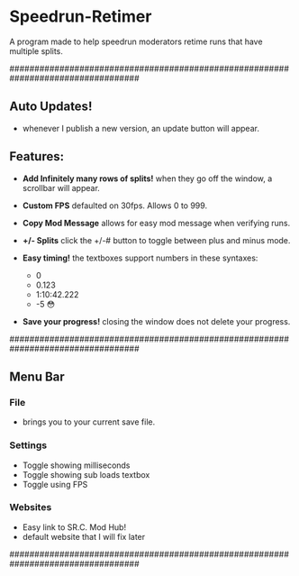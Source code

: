 # Speedrun-Retimer
A program made to help speedrun moderators retime runs that have multiple splits.

##################################################################################

## Auto Updates!
 - whenever I publish a new version, an update button will appear.

## Features:
 - **Add Infinitely many rows of splits!**
    when they go off the window, a scrollbar will appear.
    
 - **Custom FPS**
    defaulted on 30fps. Allows 0 to 999.
    
 - **Copy Mod Message**
    allows for easy mod message when verifying runs.
    
 - **+/- Splits**
    click the +/-# button to toggle between plus and minus mode.

 - **Easy timing!**
    the textboxes support numbers in these syntaxes: 
     - 0
     - 0.123
     - 1:10:42.222
     - -5 😳

 - **Save your progress!**
    closing the window does not delete your progress.
 
##################################################################################

## Menu Bar

### File
- brings you to your current save file.

### Settings 
- Toggle showing milliseconds
- Toggle showing sub loads textbox
- Toggle using FPS

### Websites
- Easy link to SR.C. Mod Hub!
- default website that I will fix later

##################################################################################





